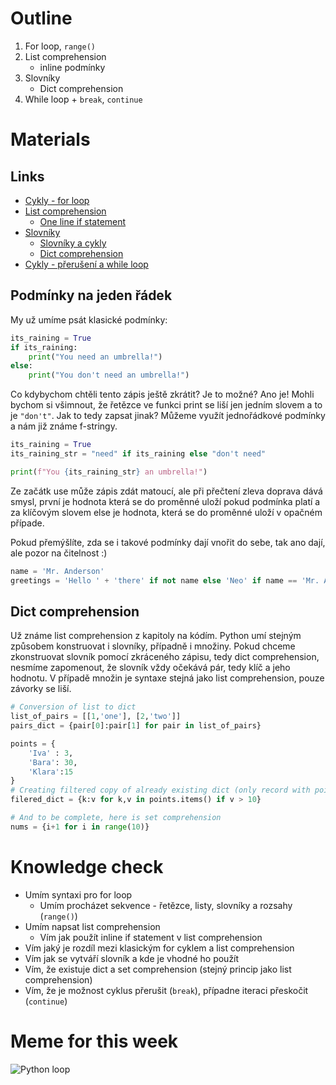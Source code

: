 # Outline

1. For loop, `range()`
2. List comprehension
   - inline podmínky
3. Slovníky
   - Dict comprehension
4. While loop + `break`, `continue`

# Materials

## Links

- [Cykly - for loop](https://kodim.cz/czechitas/uvod-do-progr/prvni-krucky/cykly)
- [List comprehension](https://kodim.cz/czechitas/python-data/zaklady-programovani/text-chroustani/#chroustani-seznamu)
  - [One line if statement](#podmínky-na-jeden-řádek)
- [Slovníky](https://kodim.cz/czechitas/progr2-python/zaklady-programovani-2/slovniky)
  - [Slovníky a cykly](https://kodim.cz/czechitas/progr2-python/zaklady-programovani-2/slovniky-a-cykly)
  - [Dict comprehension](#dict-comprehension)
- [Cykly - přerušení a while loop](https://kodim.cz/czechitas/progr2-python/zaklady-programovani-2/cykly-2)

## Podmínky na jeden řádek

My už umíme psát klasické podmínky:

```py
its_raining = True
if its_raining:
    print("You need an umbrella!")
else:
    print("You don't need an umbrella!")
```

Co kdybychom chtěli tento zápis ještě zkrátit? Je to možné? Ano je! Mohli bychom si všimnout, že řetězce ve funkci print se liší jen jedním slovem a to je `"don't"`. Jak to tedy zapsat jinak? Můžeme využít jednořádkové podmínky a nám již známe f-stringy.

```py
its_raining = True
its_raining_str = "need" if its_raining else "don't need"

print(f"You {its_raining_str} an umbrella!")
```

Ze začátk use může zápis zdát matoucí, ale při přečtení zleva doprava dává smysl, první je hodnota která se do proměnné uloží pokud podmínka platí a za klíčovým slovem else je hodnota, která se do proměnné uloží v opačném případe.

Pokud přemýšlíte, zda se i takové podmínky dají vnořit do sebe, tak ano dají, ale pozor na čitelnost :)

```py
name = 'Mr. Anderson'
greetings = 'Hello ' + 'there' if not name else 'Neo' if name == 'Mr. Anderson' else name
```

## Dict comprehension
Už známe list comprehension z kapitoly na kódím. Python umí stejným způsobem konstruovat i slovníky, případně i množiny. Pokud chceme zkonstruovat slovník pomocí zkráceného zápisu, tedy dict comprehension, nesmíme zapomenout, že slovník vždy očekává pár, tedy klíč a jeho hodnotu. V případě množin je syntaxe stejná jako list comprehension, pouze závorky se liší.

```py
# Conversion of list to dict
list_of_pairs = [[1,'one'], [2,'two']]
pairs_dict = {pair[0]:pair[1] for pair in list_of_pairs}

points = {
    'Iva' : 3,
    'Bara': 30,
    'Klara':15
}
# Creating filtered copy of already existing dict (only record with points higher than 10)
filered_dict = {k:v for k,v in points.items() if v > 10}

# And to be complete, here is set comprehension
nums = {i+1 for i in range(10)}
```

# Knowledge check

- Umím syntaxi pro for loop
  - Umím procházet sekvence - řetězce, listy, slovníky a rozsahy (`range()`)
- Umím napsat list comprehension
  - Vím jak použít inline if statement v list comprehension
- Vím jaký je rozdíl mezi klasickým for cyklem a list comprehension
- Vím jak se vytváří slovník a kde je vhodné ho použít
- Vím, že existuje dict a set comprehension (stejný princip jako list comprehension)
- Vím, že je možnost cyklus přerušit (`break`), případne iteraci přeskočit (`continue`)

# Meme for this week

![Python loop](https://preview.redd.it/vzs32ng8lpi21.gif?format=png8&s=86b4afedbed61221a54b6a077275a164ebcf4723)
